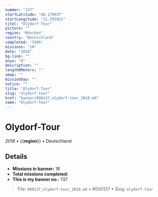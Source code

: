 ```yaml
---
nummer: "137"
startLatitude: "48.179037"
startLongitude: "11.555921"
titel: "Olydorf-Tour"
picture: ""
region: "München"
country: "Deutschland"
completed: "3306"
missions: "18"
date: "2018"
bg-link: ""
onyx: "0"
description: ""
lengthKMeters: ""
umap: ""
missionDay: ""
notice: ""
title: "Olydorf-Tour"
slug: "olydorf-tour"
href: "banner/000137_olydorf-tour_2018.md"
name: "Olydorf-Tour"
---
```

# Olydorf-Tour

*2018* • {{__region__}} • Deutschland





## Details

- **Missions in banner:** 18
- **Total missions completed:** 
- **This is my banner no.:** 137






> File: `000137_olydorf-tour_2018.md` • #000137 • Slug: `olydorf-tour`
